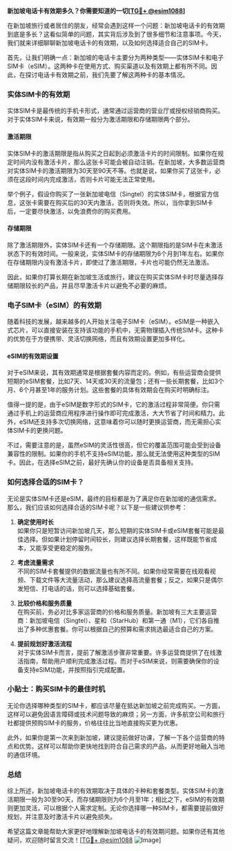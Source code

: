 **新加坡电话卡有效期多久？你需要知道的一切[[TG💪+ @esim1088](https://t.me/s/esim1088)]**

在新加坡旅行或者居住的朋友，经常会遇到这样一个问题：新加坡电话卡的有效期到底是多长？这看似简单的问题，其实背后涉及到了很多细节和注意事项。今天，我们就来详细聊聊新加坡电话卡的有效期，以及如何选择适合自己的SIM卡。

首先，让我们明确一点：新加坡的电话卡主要分为两种类型——实体SIM卡和电子SIM卡（eSIM）。这两种卡在使用方式、购买渠道以及有效期上都有所不同。因此，在探讨电话卡有效期之前，我们先要了解这两种卡的基本情况。

### 实体SIM卡的有效期

实体SIM卡是最传统的手机卡形式，通常通过运营商的营业厅或授权经销商购买。对于实体SIM卡来说，有效期一般分为激活期限和存储期限两个部分。

#### 激活期限

实体SIM卡的激活期限是指从购买之日起到必须激活卡片的时间限制。如果你在规定时间内没有激活卡片，那么这张卡可能会被自动注销。在新加坡，大多数运营商对实体SIM卡的激活期限为30天至90天不等。也就是说，如果你买了这张卡，必须在这段时间内完成激活，否则卡片可能无法正常使用。

举个例子，假设你购买了一张新加坡电信（Singtel）的实体SIM卡，根据官方信息，这张卡需要在购买后的30天内激活，否则将失效。所以，当你拿到SIM卡后，一定要尽快激活，以免浪费你的购买费用。

#### 存储期限

除了激活期限外，实体SIM卡还有一个存储期限。这个期限指的是SIM卡在未激活状态下的有效时间。一般来说，实体SIM卡的存储期限为6个月到1年左右。如果你在存储期限内没有激活卡片，即使过了激活期限，卡片也可能仍然无法激活。

因此，如果你打算长期在新加坡生活或旅行，建议在购买实体SIM卡时尽量选择存储期限较长的产品，并且尽早激活卡片以避免不必要的麻烦。

### 电子SIM卡（eSIM）的有效期

随着科技的发展，越来越多的人开始关注电子SIM卡（eSIM）。eSIM是一种嵌入式芯片，可以直接安装在支持该功能的手机中，无需物理插入传统SIM卡。这种卡的优势在于方便携带、灵活切换网络，而且有效期设置更加多样化。

#### eSIM的有效期设置

对于eSIM来说，其有效期通常是根据套餐内容而定的。例如，有些运营商会提供短期的eSIM套餐，比如7天、14天或30天的流量包；还有一些长期套餐，比如3个月、6个月甚至1年的服务计划。这些套餐的具体有效期会在购买时明确标注。

值得一提的是，由于eSIM是数字形式的SIM卡，它的激活过程非常简便。你只需通过手机上的运营商应用程序进行操作即可完成激活，大大节省了时间和精力。此外，eSIM还支持多次切换网络，这意味着你可以随时更换运营商，而无需担心实体SIM卡的更换问题。

不过，需要注意的是，虽然eSIM的灵活性很高，但它的覆盖范围可能会受到设备兼容性的限制。如果你的手机不支持eSIM功能，那么就无法使用这种类型的SIM卡。因此，在选择eSIM之前，最好先确认你的设备是否具备相关支持。

### 如何选择合适的SIM卡？

无论是实体SIM卡还是eSIM，最终的目标都是为了满足你在新加坡的通信需求。那么，我们应该如何选择合适的SIM卡呢？以下是一些建议供参考：

1. **确定使用时长**  
   如果你只是短暂访问新加坡几天，那么短期的实体SIM卡或eSIM套餐可能是最佳选择。但如果计划停留时间较长，则建议选择长期套餐，这样既能节省成本，又能享受更稳定的服务。

2. **考虑流量需求**  
   不同的SIM卡套餐提供的数据流量也有所不同。如果你经常需要在线观看视频、下载文件等大流量活动，那么建议选择高流量套餐；反之，如果只是偶尔发短信、打电话的话，则可以选择基础套餐。

3. **比较价格和服务质量**  
   在购买前，务必对比多家运营商的价格和服务质量。新加坡有三大主要运营商：新加坡电信（Singtel）、星和（StarHub）和第一通（M1），它们各自推出了多种优惠套餐。你可以根据自己的预算和需求挑选最适合自己的方案。

4. **提前规划好激活流程**  
   对于实体SIM卡而言，提前了解激活步骤非常重要。许多运营商提供了在线激活指南，帮助用户顺利完成激活过程。而对于eSIM来说，则需要确保你的设备支持eSIM功能，并按照指引完成配置。

### 小贴士：购买SIM卡的最佳时机

无论你选择哪种类型的SIM卡，都应该尽量在抵达新加坡之前完成购买。一方面，这样可以避免因语言障碍或技术问题导致的麻烦；另一方面，许多航空公司和旅行社都提供预购SIM卡的服务，价格往往比当地直接购买更为优惠。

此外，如果你是第一次来到新加坡，建议提前做好功课，了解一下各个运营商的特点和优势。这样可以帮助你更快地找到符合自己需求的产品，从而更好地融入当地的通信环境。

### 总结

综上所述，新加坡电话卡的有效期取决于具体的卡种和套餐类型。实体SIM卡的激活期限一般为30至90天，而存储期限则为6个月至1年；相比之下，eSIM的有效期则更加灵活，可以根据个人需求定制。无论你选择哪一种SIM卡，都需要提前做好规划，并注意及时激活卡片以避免损失。

希望这篇文章能帮助大家更好地理解新加坡电话卡的有效期问题。如果你还有其他疑问，欢迎随时留言交流！[[TG💪+ @esim1088](https://t.me/s/esim1088) ![Image](https://i.postimg.cc/4NQfJmqS/Snipaste-2025-05-13-00-14-12.png)]